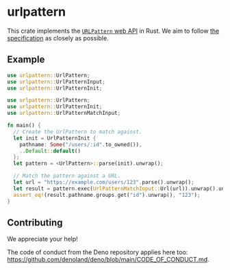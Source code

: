 # urlpattern

This crate implements the [`URLPattern` web API][urlpattern] in Rust. We aim to
follow [the specification][spec] as closely as possible.

[urlpattern]: https://github.com/WICG/urlpattern
[spec]: https://wicg.github.io/urlpattern/

## Example

```rust
use urlpattern::UrlPattern;
use urlpattern::UrlPatternInput;
use urlpattern::UrlPatternInit;

use urlpattern::UrlPattern;
use urlpattern::UrlPatternInit;
use urlpattern::UrlPatternMatchInput;

fn main() {
  // Create the UrlPattern to match against.
  let init = UrlPatternInit {
    pathname: Some("/users/:id".to_owned()),
    ..Default::default()
  };
  let pattern = <UrlPattern>::parse(init).unwrap();

  // Match the pattern against a URL.
  let url = "https://example.com/users/123".parse().unwrap();
  let result = pattern.exec(UrlPatternMatchInput::Url(url)).unwrap().unwrap();
  assert_eq!(result.pathname.groups.get("id").unwrap(), "123");
}
```

## Contributing

We appreciate your help!

The code of conduct from the Deno repository applies here too:
https://github.com/denoland/deno/blob/main/CODE_OF_CONDUCT.md.
